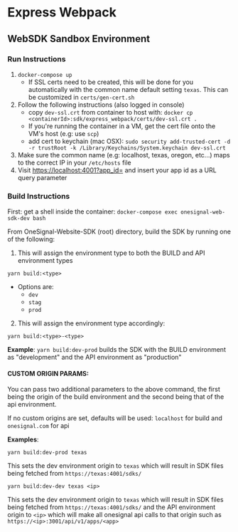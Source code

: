 # Express Webpack
## WebSDK Sandbox Environment
### Run Instructions
1. `docker-compose up`
   - If SSL certs need to be created, this will be done for you automatically with the common name default setting `texas`. This can be customized in `certs/gen-cert.sh`
2. Follow the following instructions (also logged in console)
   - copy `dev-ssl.crt` from container to host with: 
      ```docker cp <containerId>:sdk/express_webpack/certs/dev-ssl.crt .```
   - If you're running the container in a VM, get the cert file onto the VM's host (e.g: use `scp`)
   - add cert to keychain (mac OSX): 
      ```sudo security add-trusted-cert -d -r trustRoot -k /Library/Keychains/System.keychain dev-ssl.crt```
3. Make sure the common name (e.g: localhost, texas, oregon, etc...) maps to the correct IP in your `/etc/hosts` file
4. Visit [https://localhost:4001?app_id=](https://localhost:4001?app_id=) and insert your app id as a URL query parameter

### Build Instructions
First: get a shell inside the container: `docker-compose exec onesignal-web-sdk-dev bash`

From OneSignal-Website-SDK (root) directory, build the SDK by running one of the following:
1. This will assign the environment type to both the BUILD and API environment types
```
yarn build:<type>
```
   - Options are:
      - `dev`
      - `stag`
      - `prod`
2. This will assign the environment type accordingly:
```
yarn build:<type>-<type>
```
**Example**: `yarn build:dev-prod` builds the SDK with the BUILD environment as "development" and the API environment as "production"

#### CUSTOM ORIGIN PARAMS: 
You can pass two additional parameters to the above command, the first being the origin of the build environment and the second being that of the api environment. 

If no custom origins are set, defaults will be used: `localhost` for build and `onesignal.com` for api

**Examples**:
```
yarn build:dev-prod texas
```
This sets the dev environment origin to `texas` which will result in SDK files being fetched from `https://texas:4001/sdks/`

```
yarn build:dev-dev texas <ip>
```
This sets the dev environment origin to `texas` which will result in SDK files being fetched from `https://texas:4001/sdks/` and the API environment origin to `<ip>` which will make all onesignal api calls to that origin such as `https://<ip>:3001/api/v1/apps/<app>`

